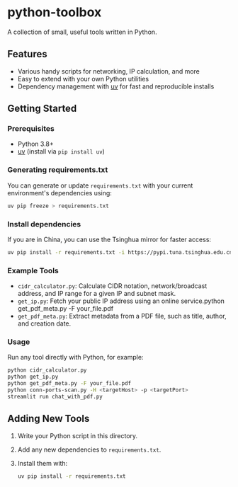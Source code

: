 # python-toolbox

A collection of small, useful tools written in Python.

## Features

- Various handy scripts for networking, IP calculation, and more
- Easy to extend with your own Python utilities
- Dependency management with [uv](https://github.com/astral-sh/uv) for fast and reproducible installs

## Getting Started

### Prerequisites

- Python 3.8+
- [uv](https://github.com/astral-sh/uv) (install via `pip install uv`)

### Generating requirements.txt

You can generate or update `requirements.txt` with your current environment's dependencies using:

```bash
uv pip freeze > requirements.txt
```

### Install dependencies

If you are in China, you can use the Tsinghua mirror for faster access:

```bash
uv pip install -r requirements.txt -i https://pypi.tuna.tsinghua.edu.cn/simple
```

### Example Tools

- `cidr_calculator.py`: Calculate CIDR notation, network/broadcast address, and IP range for a given IP and subnet mask.
- `get_ip.py`: Fetch your public IP address using an online service.python get_pdf_meta.py -F your_file.pdf
- `get_pdf_meta.py`: Extract metadata from a PDF file, such as title, author, and creation date.
### Usage

Run any tool directly with Python, for example:

```bash
python cidr_calculator.py
python get_ip.py
python get_pdf_meta.py -F your_file.pdf
python conn-ports-scan.py -H <targetHost> -p <targetPort>
streamlit run chat_with_pdf.py
```


## Adding New Tools

1. Write your Python script in this directory.
2. Add any new dependencies to `requirements.txt`.
3. Install them with:

   ```bash
   uv pip install -r requirements.txt
   ```

